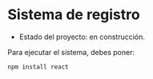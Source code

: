 <h1> Sistema de registro</h1> 

- Estado del proyecto: en construcción.

Para ejecutar el sistema, debes poner:

```npm install react```
